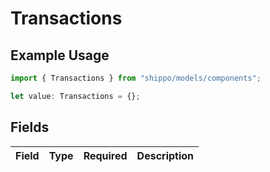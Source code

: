 # Transactions

## Example Usage

```typescript
import { Transactions } from "shippo/models/components";

let value: Transactions = {};
```

## Fields

| Field       | Type        | Required    | Description |
| ----------- | ----------- | ----------- | ----------- |